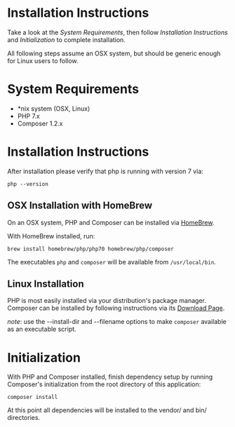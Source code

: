 # Installation Instructions

Take a look at the *System Requirements*, then follow 
*Installation Instructions* and *Initialization* to complete installation.

All following steps assume an OSX system, but should be generic enough 
for Linux users to follow.


# System Requirements

* \*nix system (OSX, Linux)
* PHP 7.x
 * Composer 1.2.x


# Installation Instructions

After installation please verify that php is running with version 7 via:

`php --version`


## OSX Installation with HomeBrew

On an OSX system, PHP and Composer can be installed 
via [HomeBrew](http://brew.sh/).

With HomeBrew installed, run:

`brew install homebrew/php/php70 homebrew/php/composer`

The executables `php` and `composer` will be available from `/usr/local/bin`.


## Linux Installation

PHP is most easily installed via your distribution's package manager.
Composer can be installed by following instructions via its 
[Download Page](https://getcomposer.org/download/).

*note*: use the --install-dir and --filename options to make `composer`
available as an executable script.


# Initialization

With PHP and Composer installed, finish dependency setup by running
Composer's initialization from the root directory of this application:

`composer install`

At this point all dependencies will be installed to the vendor/ and
bin/ directories.
